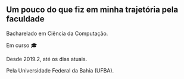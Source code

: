 ## Um pouco do que fiz em minha trajetória pela faculdade

Bacharelado em Ciência da Computação.

Em curso 🎓

Desde 2019.2, até os dias atuais.

Pela Universidade Federal da Bahia (UFBA).